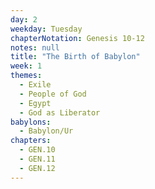 ```yaml
---
day: 2
weekday: Tuesday
chapterNotation: Genesis 10-12
notes: null
title: "The Birth of Babylon"
week: 1
themes:
  - Exile
  - People of God
  - Egypt
  - God as Liberator
babylons:
  - Babylon/Ur
chapters:
  - GEN.10
  - GEN.11
  - GEN.12
---
```

